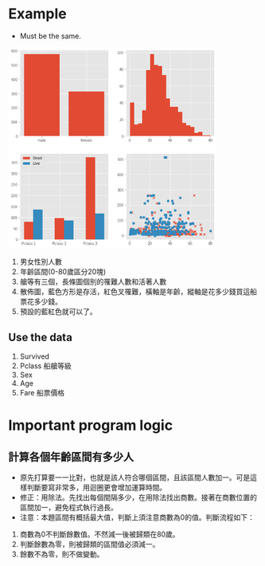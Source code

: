 # Example
* Must be the same.
<img src="./image/HW01.png" style="zoom:70%" />

1. 男女性別人數
2. 年齡區間(0-80歲區分20塊)
3. 艙等有三個，長條圖個別的罹難人數和活著人數
4. 散佈圖，藍色方形是存活，紅色叉罹難，橫軸是年齡，縱軸是花多少錢買這船票花多少錢。
5. 預設的藍紅色就可以了。

## Use the data

1. Survived
2. Pclass 船艙等級
3. Sex
4. Age
5. Fare 船票價格

# Important program logic

## 計算各個年齡區間有多少人
* 原先打算要一一比對，也就是該人符合哪個區間，且該區間人數加一。可是這樣判斷要寫非常多，用迴圈更會增加運算時間。
* 修正：用除法。先找出每個間隔多少，在用除法找出商數。接著在商數位置的區間加一，避免程式執行過長。
* 注意：本題區間有概括最大值，判斷上須注意商數為0的值。判斷流程如下：

1. 商數為0不判斷餘數值。不然減一後被歸類在80歲。
2. 判斷餘數為零，則被歸類的區間值必須減一。
3. 餘數不為零，則不做變動。